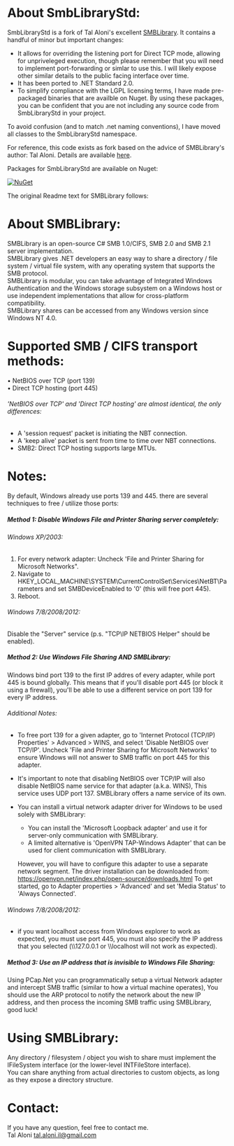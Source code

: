 About SmbLibraryStd:
====================
SmbLibraryStd is a fork of Tal Aloni's excellent
[SMBLibrary](https://github.com/TalAloni/SMBLibrary). It contains a handful of
minor but important changes:

- It allows for overriding the listening port for Direct TCP mode, allowing for
  unpriveleged execution, though please remember that you will need to
  implement port-forwarding or simlar to use this. I will likely expose other
  similar details to the public facing interface over time.
- It has been ported to .NET Standard 2.0.
- To simplify compliance with the LGPL licensing terms, I have made
  pre-packaged binaries that are availble on Nuget. By using these packages,
  you can be confident that you are not including any source code from
  SmbLibraryStd in your project.

To avoid confusion (and to match .net naming conventions), I have moved all
classes to the SmbLibraryStd namespace.

For reference, this code exists as fork based on the advice of SMBLibrary's
author: Tal Aloni. Details are available
[here](https://github.com/TalAloni/SMBLibrary/issues/8).

Packages for SmbLibraryStd are available on Nuget:

[![NuGet](https://img.shields.io/nuget/v/SmbLibraryStd.svg?style=for-the-badge&label=nuget)](https://www.nuget.org/packages/SmbLibraryStd)

The original Readme text for SMBLibrary follows:

About SMBLibrary:
=================
SMBLibrary is an open-source C# SMB 1.0/CIFS, SMB 2.0 and SMB 2.1 server implementation.  
SMBLibrary gives .NET developers an easy way to share a directory / file system / virtual file system, with any operating system that supports the SMB protocol.  
SMBLibrary is modular, you can take advantage of Integrated Windows Authentication and the Windows storage subsystem on a Windows host or use independent implementations that allow for cross-platform compatibility.  
SMBLibrary shares can be accessed from any Windows version since Windows NT 4.0.  

Supported SMB / CIFS transport methods:
=======================================
• NetBIOS over TCP (port 139)  
• Direct TCP hosting (port 445)

###### 'NetBIOS over TCP' and 'Direct TCP hosting' are almost identical, the only differences:
- A 'session request' packet is initiating the NBT connection.
- A 'keep alive' packet is sent from time to time over NBT connections.
- SMB2: Direct TCP hosting supports large MTUs.

Notes:
======
By default, Windows already use ports 139 and 445. there are several techniques to free / utilize those ports:

##### Method 1: Disable Windows File and Printer Sharing server completely:
###### Windows XP/2003:
1. For every network adapter: Uncheck 'File and Printer Sharing for Microsoft Networks".
2. Navigate to HKEY_LOCAL_MACHINE\SYSTEM\CurrentControlSet\Services\NetBT\Parameters and set SMBDeviceEnabled to '0' (this will free port 445).
3. Reboot.

###### Windows 7/8/2008/2012:
Disable the "Server" service (p.s. "TCP\IP NETBIOS Helper" should be enabled).

##### Method 2: Use Windows File Sharing AND SMBLibrary:
Windows bind port 139 to the first IP addres of every adapter, while port 445 is bound globally.
This means that if you'll disable port 445 (or block it using a firewall), you'll be able to use a different service on port 139 for every IP address.

###### Additional Notes:
* To free port 139 for a given adapter, go to 'Internet Protocol (TCP/IP) Properties' > Advanced > WINS, and select 'Disable NetBIOS over TCP/IP'.
Uncheck 'File and Printer Sharing for Microsoft Networks' to ensure Windows will not answer to SMB traffic on port 445 for this adapter.

* It's important to note that disabling NetBIOS over TCP/IP will also disable NetBIOS name service for that adapter (a.k.a. WINS), This service uses UDP port 137.
SMBLibrary offers a name service of its own.

* You can install a virtual network adapter driver for Windows to be used solely with SMBLibrary:
  - You can install the 'Microsoft Loopback adapter' and use it for server-only communication with SMBLibrary.
  - A limited alternative is 'OpenVPN TAP-Windows Adapter' that can be used for client communication with SMBLibrary.

  However, you will have to configure this adapter to use a separate network segment.
The driver installation can be downloaded from: https://openvpn.net/index.php/open-source/downloads.html
To get started, go to Adapter properties > 'Advanced' and set 'Media Status' to 'Always Connected'.

###### Windows 7/8/2008/2012:
* if you want localhost access from Windows explorer to work as expected, you must use port 445, you must also specify the IP address that you selected (\\\\127.0.0.1 or \\\\localhost will not work as expected).

##### Method 3: Use an IP address that is invisible to Windows File Sharing:
Using PCap.Net you can programmatically setup a virtual Network adapter and intercept SMB traffic (similar to how a virtual machine operates), You should use the ARP protocol to notify the network about the new IP address, and then process the incoming SMB traffic using SMBLibrary, good luck! 

Using SMBLibrary:
=================
Any directory / filesystem / object you wish to share must implement the IFileSystem interface (or the lower-level INTFileStore interface).  
You can share anything from actual directories to custom objects, as long as they expose a directory structure.  

Contact:
========
If you have any question, feel free to contact me.  
Tal Aloni <tal.aloni.il@gmail.com>
